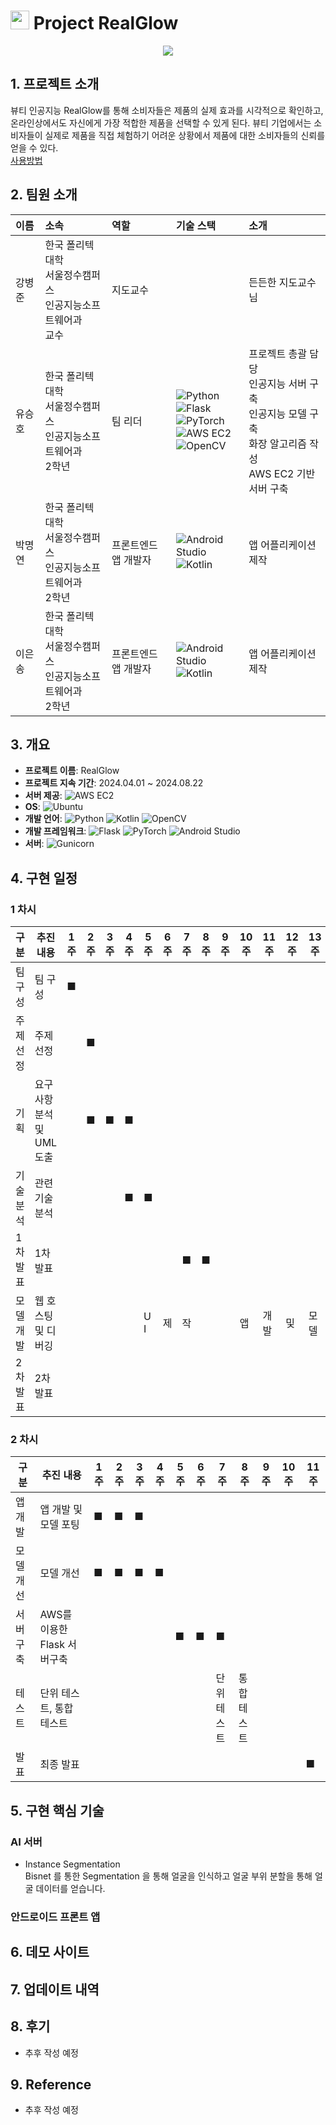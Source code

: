 # <img src="img/ico_clbg.png" width="30" height="30"> Project RealGlow 

<div style="text-align: center;">
    <a href="playstore 링크">
        <img src="img/MZTOX.png" />
    </a>
</div>

## 1. 프로젝트 소개

뷰티 인공지능 RealGlow를 통해 소비자들은 제품의 실제 효과를 시각적으로 확인하고, 온라인상에서도 자신에게 가장 적합한 제품을 선택할 수 있게 된다.
뷰티 기업에서는 소비자들이 실제로 제품을 직접 체험하기 어려운 상황에서 제품에 대한 소비자들의 신뢰를 얻을 수 있다.
<br>
[사용방법](#6-데모-사이트)
## 2. 팀원 소개 
| 이름     | 소속                                | 역할                  | 기술 스택                                                                                                                                                             | 소개                                           | 
|:---------|:-------------------------------------|:---------------------|:---------------------------------------------------------------------------------------------------------------------------------------------------------------------|:----------------------------------------------|
| 강병준   | 한국 폴리텍 대학 <br> 서울정수캠퍼스 <br> 인공지능소프트웨어과 <br> 교수 | 지도교수             |                                                                                                                                                                    | 든든한 지도교수님                           |
| 유승호   | 한국 폴리텍 대학 <br> 서울정수캠퍼스 <br> 인공지능소프트웨어과 <br> 2학년 | 팀 리더              | ![Python](https://img.shields.io/badge/python-3776AB?style=flat-square&logo=python&logoColor=white) <br> ![Flask](https://img.shields.io/badge/flask-000000?style=flat-square&logo=flask&logoColor=white) <br> ![PyTorch](https://img.shields.io/badge/pytorch-EE4C2C?style=flat-square&logo=pytorch&logoColor=white) <br> ![AWS EC2](https://img.shields.io/badge/AWS%20EC2-FF9900?style=flat-square&logo=amazon-ec2&logoColor=white) <br> ![OpenCV](https://img.shields.io/badge/OpenCV-5C3EE8?style=flat-square&logo=opencv&logoColor=white) | 프로젝트 총괄 담당 <br> 인공지능 서버 구축 <br> 인공지능 모델 구축 <br> 화장 알고리즘 작성 <br> AWS EC2 기반 서버 구축 |
| 박명연   | 한국 폴리텍 대학 <br> 서울정수캠퍼스 <br> 인공지능소프트웨어과 <br> 2학년 | 프론트엔드 앱 개발자  | ![Android Studio](https://img.shields.io/badge/Android%20Studio-3DDC84?style=flat-square&logo=androidstudio&logoColor=white) <br> ![Kotlin](https://img.shields.io/badge/Kotlin-7F52B9?style=flat-square&logo=kotlin&logoColor=white) | 앱 어플리케이션 제작                        |
| 이은송   | 한국 폴리텍 대학 <br> 서울정수캠퍼스 <br> 인공지능소프트웨어과 <br> 2학년 | 프론트엔드 앱 개발자  | ![Android Studio](https://img.shields.io/badge/Android%20Studio-3DDC84?style=flat-square&logo=androidstudio&logoColor=white) <br> ![Kotlin](https://img.shields.io/badge/Kotlin-7F52B9?style=flat-square&logo=kotlin&logoColor=white) | 앱 어플리케이션 제작                        |


## 3. 개요
- **프로젝트 이름**: RealGlow 
- **프로젝트 지속 기간**: 2024.04.01 ~ 2024.08.22
- **서버 제공**: ![AWS EC2](https://img.shields.io/badge/AWS%20EC2-FF9900?style=flat-square&logo=amazon-ec2&logoColor=white)
- **OS**: ![Ubuntu](https://img.shields.io/badge/Ubuntu-E95420?style=flat-square&logo=ubuntu&logoColor=white)
- **개발 언어**: ![Python](https://img.shields.io/badge/python-3776AB?style=flat-square&logo=python&logoColor=white) ![Kotlin](https://img.shields.io/badge/Kotlin-7F52B9?style=flat-square&logo=kotlin&logoColor=white) ![OpenCV](https://img.shields.io/badge/OpenCV-5C3EE8?style=flat-square&logo=opencv&logoColor=white)
- **개발 프레임워크**: ![Flask](https://img.shields.io/badge/flask-000000?style=flat-square&logo=flask&logoColor=white)  ![PyTorch](https://img.shields.io/badge/pytorch-EE4C2C?style=flat-square&logo=pytorch&logoColor=white) ![Android Studio](https://img.shields.io/badge/Android%20Studio-3DDC84?style=flat-square&logo=androidstudio&logoColor=white)
- **서버**: ![Gunicorn](https://img.shields.io/badge/Gunicorn-5996D6?style=flat-square&logo=gunicorn&logoColor=white)

## 4. 구현 일정
### 1 차시
| 구분   | 추진 내용                                          | 1주 | 2주 | 3주 | 4주 | 5주 | 6주 | 7주 | 8주 | 9주 | 10주 | 11주 | 12주 | 13주 | 14주 | 15주 | 16주 |
|--------|----------------------------------|-----|-----|-----|-----|-----|-----|-----|-----|-----|-----|-----|-----|-----|-----|-----|-----|
| 팀 구성   | 팀 구성 |                                 ■  |   |     |     |     |     |     |     |     |     |     |     |     |     |     |     |
| 주제선정   | 주제선정       |                                   |■   |     |     |     |     |     |     |     |     |     |     |     |     |     |     |
| 기획   | 요구사항 분석 및 UML 도출 |                                   | ■  |  ■   |   ■  |     |     |     |     |     |     |     |     |     |     |     |     |
| 기술분석   | 관련기술 분석 |                                   |   |     |  ■   |  ■   |     |     |     |     |     |     |     |     |     |     |     |
| 1차 발표   | 1차 발표 |                                   |   |     |     |     |     |   ■  |  ■   |     |     |     |     |     |     |     |     |
| 모델 개발 | 웹 호스팅 및 디버깅         |                                   |   |     |     |    U I  | 제    | 작    |     |     | 앱    | 개발    |  및   |  모델   |  포팅   |     |     |
| 2차 발표 | 2차 발표         |                                   |   |     |     |     |     |     |     |     |     |     |     |     |     |  2차   |  발표   |


### 2 차시
| 구분   | 추진 내용                      | 1주 | 2주 | 3주 | 4주 | 5주 | 6주 | 7주 | 8주 |9주 |10주 |11주 |
|--------|-------------------------------|-----|-----|-----|-----|-----|-----|-----|-----|-----|-----|-----|
| 앱 개발   | 앱 개발 및 모델 포팅 |            ■ | ■  |   ■ |     |     |     |     |     |     |
| 모델 개선   | 모델 개선      |    ■ | ■   | ■   |  ■   |   |     |     |     |     |
| 서버 구축   | AWS를 이용한 Flask 서버구축 |                         |     |     |    | ■   |   ■  |  ■   |     |     |
| 테스트   | 단위 테스트, 통합 테스트 |                              |     |     |    |    |     |  단위 <br> 테스트   |   통합 <br> 테스트   |    |
| 발표 | 최종 발표        |                                  |     |     |     |     |    |    |    |    |   | ■ |


## 5. 구현 핵심 기술
### AI 서버
- Instance Segmentation <br> Bisnet 를 통한 Segmentation 을 통해 얼굴을 인식하고 얼굴 부위 분할을 통해 얼굴 데이터를 얻습니다.



### 안드로이드 프론트 앱



<!-- ### 학습 데이터 구축 및 가공

- 국립국어원 우리말샘 사전 및 AI-Hub 연령대별 특징적 발화(은어·속어) 음성데이터의 사전 데이터, 2023~2024년 신조어 수집으로 학습데이터 구축

- Python, Pandas를 이용한 데이터 전처리

- PySide를 이용한 라벨링 프로그램 AnnoText 제작

- AnnoText를 이용한 학습데이터 라벨링 -->

## 6. 데모 사이트
<!-- 우리가 만든 애플리케이션을 직접 체험해 보세요!

[**데모 사이트 방문하기**](http://mztox.aikopo.net/) (2024.08.22 까지 운영 예정)


[**로그인 없이 사용시**]

![데모 사이트](img/demo_unlogin.gif)



[**로그인 후 사용시**]

![데모 사이트](img/demo_login.gif) -->

## 7. 업데이트 내역

## 8. 후기
- 추후 작성 예정

## 9. Reference
- 추후 작성 예정